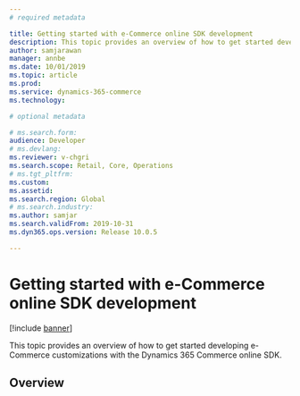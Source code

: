 ```yaml
---
# required metadata

title: Getting started with e-Commerce online SDK development
description: This topic provides an overview of how to get started developing e-Commerce customizations with the Dynamics 365 Commerce online SDK.
author: samjarawan
manager: annbe
ms.date: 10/01/2019
ms.topic: article
ms.prod: 
ms.service: dynamics-365-commerce
ms.technology: 

# optional metadata

# ms.search.form: 
audience: Developer
# ms.devlang: 
ms.reviewer: v-chgri
ms.search.scope: Retail, Core, Operations
# ms.tgt_pltfrm: 
ms.custom: 
ms.assetid: 
ms.search.region: Global
# ms.search.industry: 
ms.author: samjar
ms.search.validFrom: 2019-10-31
ms.dyn365.ops.version: Release 10.0.5

---
```

# Getting started with e-Commerce online SDK development

[!include [banner](../includes/banner.md)]

This topic provides an overview of how to get started developing e-Commerce customizations with the Dynamics 365 Commerce online SDK.

## Overview
